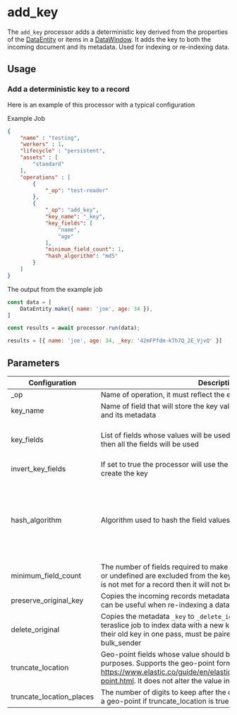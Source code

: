 # add_key

The `add_key` processor adds a deterministic key derived from the properties of the [DataEntity](https://terascope.github.io/teraslice/docs/packages/utils/api/classes/dataentity) or items in a [DataWindow](../entity/data-window.md).  It adds the key to both the incoming document and its metadata. Used for indexing or re-indexing data. 


## Usage

### Add a deterministic key to a record
Here is an example of this processor with a typical configuration

Example Job

```json
{
    "name" : "testing",
    "workers" : 1,
    "lifecycle" : "persistent",
    "assets" : [
        "standard"
    ],
    "operations" : [
        {
            "_op": "test-reader"
        },
        {
            "_op": "add_key",
            "key_name": "_key",
            "key_fields": [
                "name",
                "age"
            ],
            "minimum_field_count": 1,
            "hash_algorithm": "md5"
        }
    ]
}
```

The output from the example job

```javascript
const data = [
    DataEntity.make({ name: 'joe', age: 34 }),
]

const results = await processor.run(data);

results = [{ name: 'joe', age: 34, _key: '42mFPfdm-kTh7Q_2E_VjvQ' }]
```


## Parameters

| Configuration | Description | Type |  Notes |
| ------------- | ----------- | ---- | ------ |
| _op | Name of operation, it must reflect the exact name of the file | String | required |
| key_name | Name of field that will store the key value, this applies to the document and its metadata | String | defaults to `_key` |
| key_fields | List of fields whose values will be used to create the key, if left blank then all the fields will be used | Array of Strings | defaults to an empty array |
| invert_key_fields | If set to true the processor will use the fields not listed in `key_fields` to create the key | Boolean | defaults to `false` |
| hash_algorithm | Algorithm used to hash the field values | Valid options md4, md5, sha1, sha256, sha512, and whirlpool | defaults to `md5` |
| minimum_field_count | The number of fields required to make the key. Fields that are empty or undefined are excluded from the key values. If the minimum count is not met for a record then it will not be returned by the processor | Number | defaults to `0` |
| preserve_original_key | Copies the incoming records metadata `_key` value to `_original_key`, can be useful when re-indexing a data set | Boolean | defaults to `false` |
| delete_original | Copies the metadata `_key` to `_delete_id` in the metadata.  This allows a teraslice job to index data with a new key while deleting records by their old key in one pass, must be paired with the elasticsearch-assets bulk_sender | Boolean | defaults to `false` |
| truncate_location | Geo-point fields whose value should be truncated for keying purposes.  Supports the geo-point formats listed here https://www.elastic.co/guide/en/elasticsearch/reference/current/geo-point.html. It does not alter the value in the incoming document | String Array | defaults to an empty array | 
| truncate_location_places | The number of digits to keep after the decimal for the lat, lon values of a geo-point if truncate_location is true | Number | defaults to `4` | 
